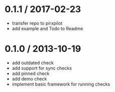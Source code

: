 
0.1.1 / 2017-02-23
==================

 * transfer repo to pirxpilot
 * add example and Todo to Readme

0.1.0 / 2013-10-19 
==================

 * add outdated check
 * add support for sync checks
 * add pinned check
 * add demo check
 * implement basic framework for running checks
